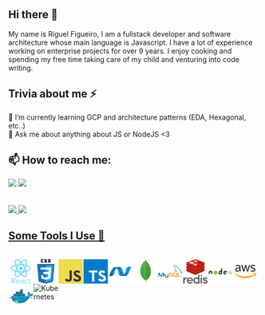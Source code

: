 ## Hi there 👋

My name is Riguel Figueiro, I am a fullstack developer and software architecture whose main language is Javascript. I have a lot of experience working on enterprise projects for over 9 years. I enjoy cooking and spending my free time taking care of my child and venturing into code writing.

## Trivia about me :zap:

 🌱 I’m currently learning GCP and architecture patterns (EDA, Hexagonal, etc..) 
 <br>
 💬 Ask me about anything about JS or NodeJS <3

## 📫 How to reach me:

<div>
  <a href="https://twitter.com/riguelbf" target="_blank"><img src="https://img.shields.io/badge/Twitter-1DA1F2?style=for-the-badge&logo=twitter&logoColor=white" target="_blank"></a>
  <a href="https://www.linkedin.com/in/riguel-figueiro/" target="_blank"><img src="https://img.shields.io/badge/LinkedIn-0077B5?style=for-the-badge&logo=linkedin&logoColor=white" target="_blank"></a>
</div>

<br>
<br>

 <div>
  <a href="https://github.com/riguelbf">
  <img height="180em" src="https://github-readme-stats.vercel.app/api?username=riguelbf&show_icons=true&theme=dracula&include_all_commits=true&count_private=true"/>
  <img height="180em" src="https://github-readme-stats.vercel.app/api/top-langs/?username=riguelbf&layout=compact&langs_count=7&theme=dracula"/>
</div>
  
## Some Tools I Use 🚀
  <br>
 <div>
  <img align="left" src="https://raw.githubusercontent.com/devicons/devicon/master/icons/react/react-original-wordmark.svg" alt="react" width="50" height="50" />
  <img align="left" src="https://raw.githubusercontent.com/devicons/devicon/master/icons/css3/css3-original-wordmark.svg" alt="css3" width="50" height="50" />
  <img align="left" src="https://raw.githubusercontent.com/devicons/devicon/master/icons/javascript/javascript-original.svg" alt="javascript" width="50" height="50" />
  <img align="left" src="https://raw.githubusercontent.com/devicons/devicon/master/icons/typescript/typescript-original.svg" alt="typescript"width="50" height="50" />
  <img align="left" src="https://raw.githubusercontent.com/devicons/devicon/master/icons/dot-net/dot-net-original.svg" alt=".NET" width="50" height="50" />
  <img align="left" src="https://raw.githubusercontent.com/devicons/devicon/master/icons/mongodb/mongodb-original.svg" alt="mongodb" width="50" height="50"" />
  <img align="left" src="https://raw.githubusercontent.com/devicons/devicon/master/icons/mysql/mysql-original-wordmark.svg" alt="mysql"width="50" height="50" />
  <img align="left" src="https://raw.githubusercontent.com/devicons/devicon/master/icons/redis/redis-original-wordmark.svg" alt="redis" width="50" height="50" />
  <img align="left" src="https://raw.githubusercontent.com/devicons/devicon/master/icons/nodejs/nodejs-original-wordmark.svg" alt="nodejs" width="50" height="50" />
  <img align="left" src="https://raw.githubusercontent.com/github/explore/80688e429a7d4ef2fca1e82350fe8e3517d3494d/topics/aws/aws.png" alt="aws" width="50" height="50" />
  <img align="left" src="https://raw.githubusercontent.com/devicons/devicon/master/icons/docker/docker-original.svg" alt="Docker" width="50" height="50" />
  <img align="left" src="https://www.vectorlogo.zone/logos/kubernetes/kubernetes-icon.svg" alt="Kubernetes" width="50" height="50" />
 </div>
<br />
<br />
    
